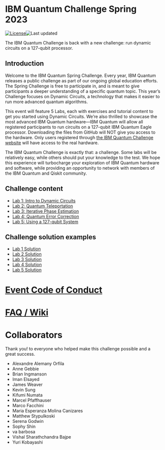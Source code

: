 # IBM Quantum Challenge Spring 2023

[![License](https://img.shields.io/github/license/qiskit-community/ibm-quantum-challenge-spring-2023.svg)](https://opensource.org/licenses/Apache-2.0)<!--- long-description-skip-begin -->![Last updated](https://img.shields.io/github/last-commit/qiskit-community/ibm-quantum-challenge-spring-2023/main?label=Last%20updated&style=flat)

The IBM Quantum Challenge is back with a new challenge: run dynamic circuits on a 127-qubit processor.

## Introduction

Welcome to the IBM Quantum Spring Challenge. Every year, IBM Quantum releases a public challenge as part of our ongoing global education efforts. The Spring Challenge is free to participate in, and is meant to give participants a deeper understanding of a specific quantum topic. This year’s Challenge focuses on Dynamic Circuits, a technology that makes it easier to run more advanced quantum algorithms.

This event will feature 5 Labs, each with exercises and tutorial content to get you started using Dynamic Circuits. We’re also thrilled to showcase the most advanced IBM Quantum hardware—IBM Quantum will allow all registered participants to run circuits on a 127-qubit IBM Quantum Eagle processor. Downloading the files from GitHub will NOT give you access to the hardware. Only users registered through [the IBM Quantum Challenge website](https://quantum-computing.ibm.com) will have access to the real hardware.

The IBM Quantum Challenge is exactly that: a challenge. Some labs will be relatively easy, while others should put your knowledge to the test. We hope this experience will turbocharge your exploration of IBM Quantum hardware and software, while providing an opportunity to network with members of the IBM Quantum and Qiskit community.

## Challenge content

- [Lab 1: Intro to Dynamic Circuits](./content/lab_1/lab1.ipynb)
- [Lab 2: Quantum Teleportation](./content/lab_2/lab2.ipynb)
- [Lab 3: Iterative Phase Estimation](./content/lab_3/lab3.ipynb)
- [Lab 4: Quantum Error Correction](./content/lab_4/lab4.ipynb)
- [Lab 5: Using a 127-qubit System](./content/lab_5/lab5.ipynb)

## Challenge solution examples

- [Lab 1 Solution](./solutions/lab_1/lab1_solution.ipynb)
- [Lab 2 Solution](./solutions/lab_2/lab2_solution.ipynb)
- [Lab 3 Solution](./solutions/lab_3/lab3_solution.ipynb)
- [Lab 4 Solution](./solutions/lab_4/lab4_solution.ipynb)
- [Lab 5 Solution](./solutions/lab_5/lab5_solution.ipynb)

# [Event Code of Conduct](./CODE_OF_CONDUCT.md)

# [FAQ / Wiki](https://github.com/qiskit-community/ibm-quantum-challenge-spring-2023/wiki)

# Collaborators

Thank you! to everyone who helped make this challenge possible and a great success.

- Alexandre Alemany Orfila
- Anne Gebbie
- Brian Ingmanson
- Iman Elsayed
- James Weaver
- Kevin Sung
- Kifumi Numata
- Marcel Pfaffhauser
- Marco Facchini
- Maria Esperanza Molina Canizares
- Matthew Stypulkoski
- Serena Godwin
- Sophy Shin
- va barbosa
- Vishal Sharathchandra Bajpe
- Yuri Kobayashi
